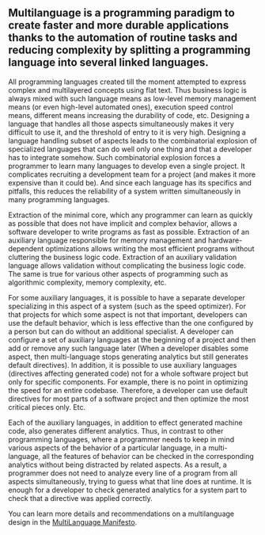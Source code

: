 ## Multilanguage is a programming paradigm to create faster and more durable applications thanks to the automation of routine tasks and reducing complexity by splitting a programming language into several linked languages.  

All programming languages created till the moment attempted to express complex and multilayered concepts using flat text. Thus business logic is always mixed with such language means as low-level memory management means (or even high-level automated ones), execution speed control means, different means increasing the durability of code, etc. Designing a language that handles all those aspects simultaneously makes it very difficult to use it, and the threshold of entry to it is very high. Designing a language handling subset of aspects leads to the combinatorial explosion of specialized languages that can do well only one thing and that a developer has to integrate somehow. Such combinatorial explosion forces a programmer to learn many languages to develop even a single project. It complicates recruiting a development team for a project (and makes it more expensive than it could be). And since each language has its specifics and pitfalls, this reduces the reliability of a system written simultaneously in many programming languages.

Extraction of the minimal core, which any programmer can learn as quickly as possible that does not have implicit and complex behavior, allows a software developer to write programs as fast as possible. Extraction of an auxiliary language responsible for memory management and hardware-dependent optimizations allows writing the most efficient programs without cluttering the business logic code. Extraction of an auxiliary validation language allows validation without complicating the business logic code. The same is true for various other aspects of programming such as algorithmic complexity, memory complexity, etc.

For some auxiliary languages, it is possible to have a separate developer specializing in this aspect of a system (such as the speed optimizer). For that projects for which some aspect is not that important, developers can use the default behavior, which is less effective than the one configured by a person but can do without an additional specialist. A developer can configure a set of auxiliary languages at the beginning of a project and then add or remove any such language later (When a developer disables some aspect, then multi-language stops generating analytics but still generates default directives). In addition, it is possible to use auxiliary languages (directives affecting generated code) not for a whole software project but only for specific components. For example, there is no point in optimizing the speed for an entire codebase. Therefore, a developer can use default directives for most parts of a software project and then optimize the most critical pieces only. Etc.

Each of the auxiliary languages, in addition to effect generated machine code, also generates different analytics. Thus, in contrast to other programming languages, where a programmer needs to keep in mind various aspects of the behavior of a particular language, in a multi-language, all the features of behavior can be checked in the corresponding analytics without being distracted by related aspects. As a result, a programmer does not need to analyze every line of a program from all aspects simultaneously, trying to guess what that line does at runtime. It is enough for a developer to check generated analytics for a system part to check that a directive was applied correctly. 

You can learn more details and recommendations on a multilanguage design in the [MultiLanguage Manifesto](https://github.com/jinnzest/aspectation-manifesto/blob/master/manifesto.md). 
